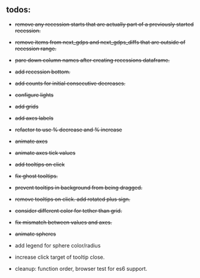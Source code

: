 ## todos:
* ~~remove any recession starts that are actually part of a previously started recession.~~
* ~~remove items from next_gdps and next_gdps_diffs that are outside of recession range.~~
* ~~pare down column names after creating recessions dataframe.~~
* ~~add recession bottom.~~
* ~~add counts for initial consecutive decreases.~~
* ~~configure lights~~
* ~~add grids~~
* ~~add axes labels~~
* ~~refactor to use % decrease and % increase~~
* ~~animate axes~~
* ~~animate axes tick values~~
* ~~add tooltips on click~~
* ~~fix ghost tooltips.~~
* ~~prevent tooltips in background from being dragged.~~
* ~~remove tooltips on click. add rotated plus sign.~~
* ~~consider different color for tether than grid.~~
* ~~fix mismatch between values and axes.~~
* ~~animate spheres~~

* add legend for sphere color/radius
* increase click target of tooltip close.
* cleanup: function order, browser test for es6 support.
